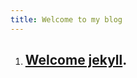 ```yaml
---
title: Welcome to my blog
---
```


1. ## **[Welcome jekyll](./_posts/2024-09-05-welcome-to-jekyll.markdown).**